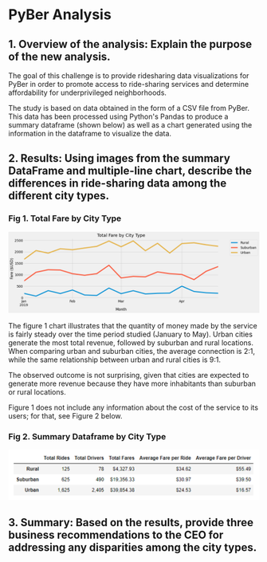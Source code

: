 # PyBer Analysis

## 1. Overview of the analysis: Explain the purpose of the new analysis.

The goal of this challenge is to provide ridesharing data visualizations for PyBer in order to promote access to ride-sharing services and determine affordability for underprivileged neighborhoods.

The study is based on data obtained in the form of a CSV file from PyBer. This data has been processed using Python's Pandas to produce a summary dataframe (shown below) as well as a chart generated using the information in the dataframe to visualize the data.


## 2. Results: Using images from the summary DataFrame and multiple-line chart, describe the differences in ride-sharing data among the different city types.

### Fig 1. Total Fare by City Type
![PyBer_fare_summary](https://github.com/Peteresis/PyBer_Analysis/blob/8a009cfc96a152c416d4bca385b9d78df2c3fcb9/analysis/PyBer_fare_summary.png)

The figure 1 chart illustrates that the quantity of money made by the service is fairly steady over the time period studied (January to May). Urban cities generate the most total revenue, followed by suburban and rural locations. When comparing urban and suburban cities, the average connection is 2:1, while the same relationship between urban and rural cities is 9:1.

The observed outcome is not surprising, given that cities are expected to generate more revenue because they have more inhabitants than suburban or rural locations.

Figure 1 does not include any information about the cost of the service to its users; for that, see Figure 2 below.

### Fig 2. Summary Dataframe by City Type
![PyBer Summary Dataframe](https://github.com/Peteresis/PyBer_Analysis/blob/407d939297c5f070d6815984562729dd029bd756/analysis/PyBer%20Summary%20Dataframe.png)






## 3. Summary: Based on the results, provide three business recommendations to the CEO for addressing any disparities among the city types.







